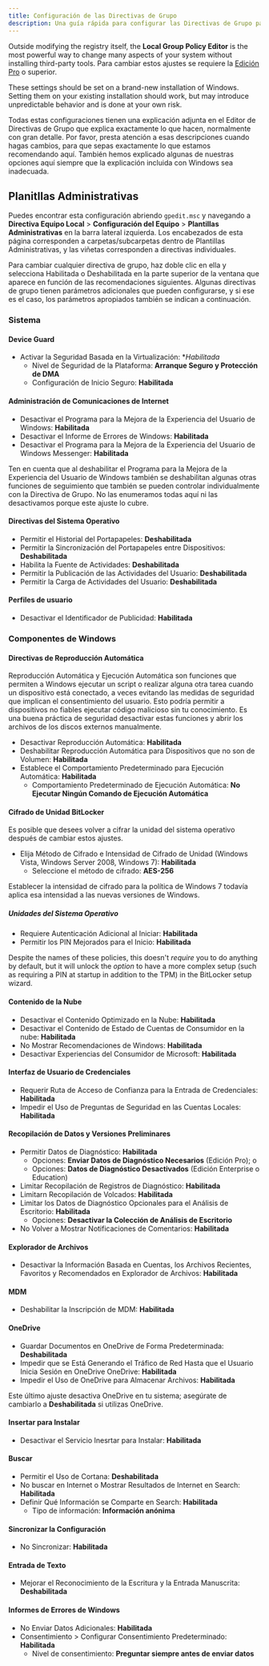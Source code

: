 ```yaml
---
title: Configuración de las Directivas de Grupo
description: Una guía rápida para configurar las Directivas de Grupo para que Windows respete un poco más la privacidad.
---
```


Outside modifying the registry itself, the **Local Group Policy Editor** is the most powerful way to change many aspects of your system without installing third-party tools. Para cambiar estos ajustes se requiere la [Edición Pro](index.md#windows-editions) o superior.

These settings should be set on a brand-new installation of Windows. Setting them on your existing installation should work, but may introduce unpredictable behavior and is done at your own risk.

Todas estas configuraciones tienen una explicación adjunta en el Editor de Directivas de Grupo que explica exactamente lo que hacen, normalmente con gran detalle. Por favor, presta atención a esas descripciones cuando hagas cambios, para que sepas exactamente lo que estamos recomendando aquí. También hemos explicado algunas de nuestras opciones aquí siempre que la explicación incluida con Windows sea inadecuada.

## Planitllas Administrativas

Puedes encontrar esta configuración abriendo `gpedit.msc` y navegando a **Directiva Equipo Local** > **Configuración del Equipo** > **Plantillas Administrativas** en la barra lateral izquierda. Los encabezados de esta página corresponden a carpetas/subcarpetas dentro de Plantillas Administrativas, y las viñetas corresponden a directivas individuales.

Para cambiar cualquier directiva de grupo, haz doble clic en ella y selecciona Habilitada o Deshabilitada en la parte superior de la ventana que aparece en función de las recomendaciones siguientes. Algunas directivas de grupo tienen parámetros adicionales que pueden configurarse, y si ese es el caso, los parámetros apropiados también se indican a continuación.

### Sistema

#### Device Guard

- Activar la Seguridad Basada en la Virtualización: \*_Habilitada_
  - Nivel de Seguridad de la Plataforma: **Arranque Seguro y Protección de DMA**
  - Configuración de Inicio Seguro: **Habilitada**

#### Administración de Comunicaciones de Internet

- Desactivar el Programa para la Mejora de la Experiencia del Usuario de Windows: **Habilitada**
- Desactivar el Informe de Errores de Windows: **Habilitada**
- Desactivar el Programa para la Mejora de la Experiencia del Usuario de Windows Messenger: **Habilitada**

Ten en cuenta que al deshabilitar el Programa para la Mejora de la Experiencia del Usuario de Windows también se deshabilitan algunas otras funciones de seguimiento que también se pueden controlar individualmente con la Directiva de Grupo. No las enumeramos todas aquí ni las desactivamos porque este ajuste lo cubre.

#### Directivas del Sistema Operativo

- Permitir el Historial del Portapapeles: **Deshabilitada**
- Permitir la Sincronización del Portapapeles entre Dispositivos: **Deshabilitada**
- Habilita la Fuente de Actividades: **Deshabilitada**
- Permitir la Publicación de las Actividades del Usuario: **Deshabilitada**
- Permitir la Carga de Actividades del Usuario: **Deshabilitada**

#### Perfiles de usuario

- Desactivar el Identificador de Publicidad: **Habilitada**

### Componentes de Windows

#### Directivas de Reproducción Automática

Reproducción Automática y Ejecución Automática son funciones que permiten a Windows ejecutar un script o realizar alguna otra tarea cuando un dispositivo está conectado, a veces evitando las medidas de seguridad que implican el consentimiento del usuario. Esto podría permitir a dispositivos no fiables ejecutar código malicioso sin tu conocimiento. Es una buena práctica de seguridad desactivar estas funciones y abrir los archivos de los discos externos manualmente.

- Desactivar Reproducción Automática: **Habilitada**
- Deshabilitar Reproducción Automática para Dispositivos que no son de Volumen: **Habilitada**
- Establece el Comportamiento Predeterminado para Ejecución Automática: **Habilitada**
  - Comportamiento Predeterminado de Ejecución Automática: **No Ejecutar Ningún Comando de Ejecución Automática**

#### Cifrado de Unidad BitLocker

Es posible que desees volver a cifrar la unidad del sistema operativo después de cambiar estos ajustes.

- Elija Método de Cifrado e Intensidad de Cifrado de Unidad (Windows Vista, Windows Server 2008, Windows 7): **Habilitada**
  - Seleccione el método de cifrado: **AES-256**

Establecer la intensidad de cifrado para la política de Windows 7 todavía aplica esa intensidad a las nuevas versiones de Windows.

##### Unidades del Sistema Operativo

- Requiere Autenticación Adicional al Iniciar: **Habilitada**
- Permitir los PIN Mejorados para el Inicio: **Habilitada**

Despite the names of these policies, this doesn't _require_ you to do anything by default, but it will unlock the _option_ to have a more complex setup (such as requiring a PIN at startup in addition to the TPM) in the BitLocker setup wizard.

#### Contenido de la Nube

- Desactivar el Contenido Optimizado en la Nube: **Habilitada**
- Desactivar el Contenido de Estado de Cuentas de Consumidor en la nube: **Habilitada**
- No Mostrar Recomendaciones de Windows: **Habilitada**
- Desactivar Experiencias del Consumidor de Microsoft: **Habilitada**

#### Interfaz de Usuario de Credenciales

- Requerir Ruta de Acceso de Confianza para la Entrada de Credenciales: **Habilitada**
- Impedir el Uso de Preguntas de Seguridad en las Cuentas Locales: **Habilitada**

#### Recopilación de Datos y Versiones Preliminares

- Permitir Datos de Diagnóstico: **Habilitada**
  - Opciones: **Enviar Datos de Diagnóstico Necesarios** (Edición Pro); o
  - Opciones: **Datos de Diagnóstico Desactivados** (Edición Enterprise o Education)
- Limitar Recopilación de Registros de Diagnóstico: **Habilitada**
- Limitarn Recopilación de Volcados: **Habilitada**
- Limitar los Datos de Diagnóstico Opcionales para el Análisis de Escritorio: **Habilitada**
  - Opciones: **Desactivar la Colección de Análisis de Escritorio**
- No Volver a Mostrar Notificaciones de Comentarios: **Habilitada**

#### Explorador de Archivos

- Desactivar la Información Basada en Cuentas, los Archivos Recientes, Favoritos y Recomendados en Explorador de Archivos: **Habilitada**

#### MDM

- Deshabilitar la Inscripción de MDM: **Habilitada**

#### OneDrive

- Guardar Documentos en OneDrive de Forma Predeterminada: **Deshabilitada**
- Impedir que se Está Generando el Tráfico de Red Hasta que el Usuario Inicia Sesión en OneDrive OneDrive: **Habilitada**
- Impedir el Uso de OneDrive para Almacenar Archivos: **Habilitada**

Este último ajuste desactiva OneDrive en tu sistema; asegúrate de cambiarlo a **Deshabilitada** si utilizas OneDrive.

#### Insertar para Instalar

- Desactivar el Servicio Inesrtar para Instalar: **Habilitada**

#### Buscar

- Permitir el Uso de Cortana: **Deshabilitada**
- No buscar en Internet o Mostrar Resultados de Internet en Search: **Habilitada**
- Definir Qué Información se Comparte en Search: **Habilitada**
  - Tipo de información: **Información anónima**

#### Sincronizar la Configuración

- No Sincronizar: **Habilitada**

#### Entrada de Texto

- Mejorar el Reconocimiento de la Escritura y la Entrada Manuscrita: **Deshabilitada**

#### Informes de Errores de Windows

- No Enviar Datos Adicionales: **Habilitada**
- Consentimiento > Configurar Consentimiento Predeterminado: **Habilitada**
  - Nivel de consentimiento: **Preguntar siempre antes de enviar datos**
